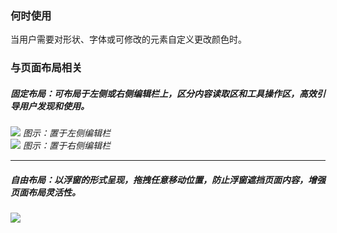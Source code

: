 ### 何时使用

当用户需要对形状、字体或可修改的元素自定义更改颜色时。

### 与页面布局相关

##### 固定布局：可布局于左侧或右侧编辑栏上，区分内容读取区和工具操作区，高效引导用户发现和使用。

<div class="legend">
  <div class="item">
    <img src="https://tdesign.gtimg.com/site/design/guide/color-picker/color-picker-1@2x.png" />
    <em>图示：置于左侧编辑栏</em>
  </div>
   <div class="item">
    <img src="https://tdesign.gtimg.com/site/design/guide/color-picker/color-picker-2@2x.png" />
    <em>图示：置于右侧编辑栏</em>
  </div>
</div>
<hr />

##### 自由布局：以浮窗的形式呈现，拖拽任意移动位置，防止浮窗遮挡页面内容，增强页面布局灵活性。

<div class="legend">
  <div class="item">
    <img src="https://tdesign.gtimg.com/site/design/guide/color-picker/color-picker-3@2x.png" />
    <em></em>
  </div>
</div>
